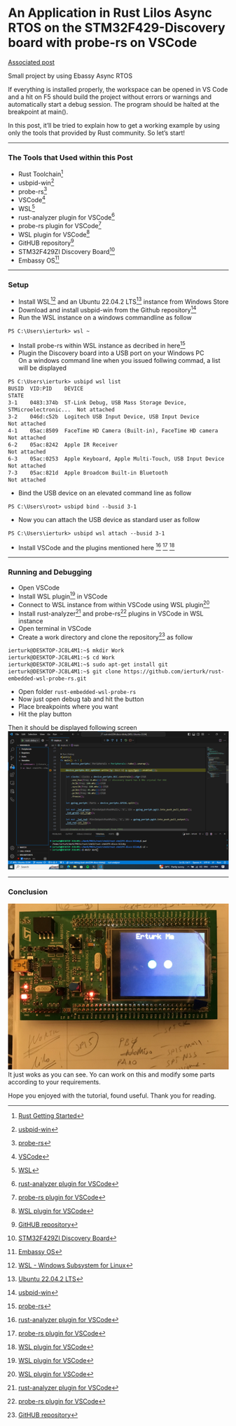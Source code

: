 # An Application in Rust Lilos Async RTOS on the STM32F429-Discovery board with probe-rs on VSCode

[Associated post](https://erturk.me/projects/working-with-rust-embedded-on-wsl/)

Small project by using Ebassy Async RTOS

If everything is installed properly, the workspace can be opened in VS Code and a hit on F5 should build the project without errors or warnings and automatically start a debug session. The program should be halted at the breakpoint at main().

In this post, it’ll be tried to explain how to get a working example by using only the tools that provided by Rust community. So let’s start!
___
### The Tools that Used within this Post
- Rust Toolchain[^1]
- usbpid-win[^2]
- probe-rs[^3]
- VSCode[^4]
- WSL[^5]
- rust-analyzer plugin for VSCode[^6]
- probe-rs plugin for VSCode[^7]
- WSL plugin for VSCode[^8]
- GitHUB repository[^9]
- STM32F429ZI Discovery Board[^10]
- Embassy OS[^11]

___
### Setup
- Install WSL[^12] and an Ubuntu 22.04.2 LTS[^13] instance from Windows Store
- Download and install usbpid-win from the Github repository[^2]
- Run the WSL instance on a windows commandline as follow
```
PS C:\Users\ierturk> wsl ~
```
- Install probe-rs within WSL instance as decribed in here[^3]
- Plugin the Discovery board into a USB port on your Windows PC   
On a windows command line when you issued follwing commad,  a list will be displayed
```
PS C:\Users\ierturk> usbipd wsl list
BUSID  VID:PID    DEVICE                                                        STATE
3-1    0483:374b  ST-Link Debug, USB Mass Storage Device, STMicroelectronic...  Not attached
3-2    046d:c52b  Logitech USB Input Device, USB Input Device                   Not attached
4-1    05ac:8509  FaceTime HD Camera (Built-in), FaceTime HD camera             Not attached
6-2    05ac:8242  Apple IR Receiver                                             Not attached
6-3    05ac:0253  Apple Keyboard, Apple Multi-Touch, USB Input Device           Not attached
7-3    05ac:821d  Apple Broadcom Built-in Bluetooth                             Not attached
```
- Bind the USB device on an elevated command line as follow   
```
PS C:\Users\root> usbipd bind --busid 3-1
```
- Now you can attach the USB device as standard user as follow   
```
PS C:\Users\ierturk> usbipd wsl attach --busid 3-1
```
- Install VSCode and the plugins mentioned here [^6] [^7] [^8]

___
### Running and Debugging
- Open VSCode
- Install WSL plugin[^8] in VSCode
- Connect to WSL instance from within VSCode using WSL plugin[^8]
- Install rust-analyzer[^6] and probe-rs[^7] plugins in VSCode in WSL instance
- Open terminal in VSCode
- Create a work directory and clone the repository[^9] as follow
```
ierturk@DESKTOP-JC8L4M1:~$ mkdir Work
ierturk@DESKTOP-JC8L4M1:~$ cd Work
ierturk@DESKTOP-JC8L4M1:~$ sudo apt-get install git
ierturk@DESKTOP-JC8L4M1:~$ git clone https://github.com/ierturk/rust-embedded-wsl-probe-rs.git
```
- Open folder `rust-embedded-wsl-probe-rs`
- Now just open debug tab and hit the button
- Place breakpoints where you want
- Hit the play button

Then it should be displayed following screen
![VSCode DEbug Screen](docs/images/vscode-debug-wsl.png)
___
### Conclusion
![LCD Demo](docs/images/lcd-demo.jpeg)
It just woks as you can see. Yo can work on this and modify some parts according to your requirements.

Hope you enjoyed with the tutorial, found useful.
Thank you for reading.

[^1]: [Rust Getting Started](https://www.rust-lang.org/learn/get-started)

[^2]: [usbpid-win](https://github.com/dorssel/usbipd-win)

[^3]: [probe-rs](https://probe.rs/docs/getting-started/installation/)

[^4]: [VSCode](https://code.visualstudio.com/)

[^5]: [WSL](https://learn.microsoft.com/en-us/windows/wsl/install)

[^6]: [rust-analyzer plugin for VSCode](https://marketplace.visualstudio.com/items?itemName=rust-lang.rust-analyzer)

[^7]: [probe-rs plugin for VSCode](https://marketplace.visualstudio.com/items?itemName=probe-rs.probe-rs-debugger)

[^8]: [WSL plugin for VSCode](https://marketplace.visualstudio.com/items?itemName=ms-vscode-remote.remote-wsl)

[^9]: [GitHUB repository](https://github.com/ierturk/rust-stm32f4-embassy)

[^10]: [STM32F429ZI Discovery Board](https://www.st.com/en/evaluation-tools/32f429idiscovery.html)

[^11]: [Embassy OS](https://embassy.dev/)

[^12]: [WSL - Windows Subsystem for Linux](https://apps.microsoft.com/detail/windows-subsystem-for-linux/9P9TQF7MRM4R?hl=en-gb&gl=US)

[^13]: [Ubuntu 22.04.2 LTS](https://apps.microsoft.com/detail/9PN20MSR04DW?hl=en-gb&gl=US)

